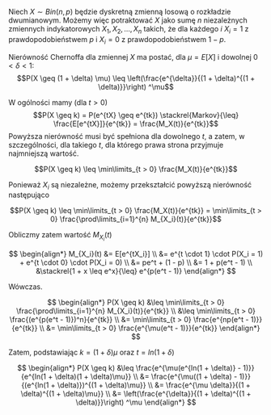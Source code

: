 Niech $X \sim Bin(n, p)$ będzie dyskretną zmienną losową o rozkładzie dwumianowym.
Możemy więc potraktować $X$ jako sumę $n$ niezależnych zmiennych indykatorowych
$X_1, X_2, ..., X_n$ takich, że dla każdego $i$ $X_i = 1$ z prawdopodobieństwem $p$
i $X_i = 0$ z prawdopodobieństwem $1 - p$.

Nierówność Chernoffa dla zmiennej $X$ ma postać, dla $\mu = E[X]$ i dowolnej $0 < \delta < 1$:
$$P(X \geq (1 + \delta) \mu) \leq \left(\frac{e^{\delta}}{(1 + \delta)^{(1 + \delta)}}\right) ^\mu$$

W ogólności mamy (dla $t > 0$)
$$P(X \geq k) = P(e^{tX} \geq e^{tk}) \stackrel{Markov}{\leq} \frac{E[e^{tX}]}{e^{tk}} = \frac{M_X(t)}{e^{tk}}$$
Powyższa nierówność musi być spełniona dla dowolnego $t$, a zatem, w szczególności, dla takiego $t$, dla którego prawa strona przyjmuje najmniejszą wartość.

$$P(X \geq k) \leq \min\limits_{t > 0} \frac{M_X(t)}{e^{tk}}$$

Ponieważ $X_i$ są niezależne, możemy przekształcić powyższą nierówność następująco

$$P(X \geq k) \leq \min\limits_{t > 0} \frac{M_X(t)}{e^{tk}} = \min\limits_{t > 0} \frac{\prod\limits_{i=1}^{n} M_{X_i}(t)}{e^{tk}}$$

Obliczmy zatem wartość $M_{X_i}(t)$

$$
\begin{align*}
    M_{X_i}(t)  &= E[e^{tX_i}] \\
                &= e^{t \cdot 1} \cdot P(X_i = 1) + e^{t \cdot 0} \cdot P(X_i = 0) \\
                &= pe^t + (1 - p) \\
                &= 1 + p(e^t - 1) \\
                &\stackrel{1 + x \leq e^x}{\leq} e^{p(e^t - 1)}
\end{align*}
$$

Wówczas.

$$
\begin{align*}
    P(X \geq k) &\leq \min\limits_{t > 0} \frac{\prod\limits_{i=1}^{n} M_{X_i}(t)}{e^{tk}} \\
                &\leq \min\limits_{t > 0} \frac{(e^{p(e^t - 1)})^n}{e^{tk}} \\
                &= \min\limits_{t > 0} \frac{e^{np(e^t - 1)}}{e^{tk}} \\
                &= \min\limits_{t > 0} \frac{e^{\mu(e^t - 1)}}{e^{tk}}
\end{align*}
$$
    

Zatem, podstawiając $k = (1 + \delta) \mu$ oraz $t = ln(1 + \delta)$

$$
\begin{align*}
    P(X \geq k) &\leq \frac{e^{\mu(e^{ln(1 + \delta)} - 1)}}{e^{ln(1 + \delta)(1 + \delta)\mu}} \\
                &= \frac{e^{\mu((1 + \delta) - 1)}}{(e^{ln(1 + \delta)})^{(1 + \delta)\mu}} \\
                &= \frac{e^{\mu \delta}}{(1 + \delta)^{(1 + \delta)\mu}} \\
                &= \left(\frac{e^{\delta}}{(1 + \delta)^{(1 + \delta)}}\right) ^\mu
\end{align*}
$$